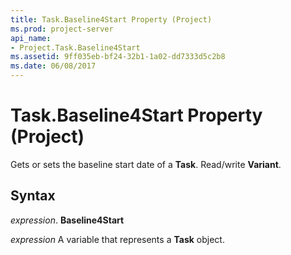 ```yaml
---
title: Task.Baseline4Start Property (Project)
ms.prod: project-server
api_name:
- Project.Task.Baseline4Start
ms.assetid: 9ff035eb-bf24-32b1-1a02-dd7333d5c2b8
ms.date: 06/08/2017
---
```



# Task.Baseline4Start Property (Project)

Gets or sets the baseline start date of a  **Task**. Read/write **Variant**.


## Syntax

 _expression_. **Baseline4Start**

 _expression_ A variable that represents a **Task** object.


